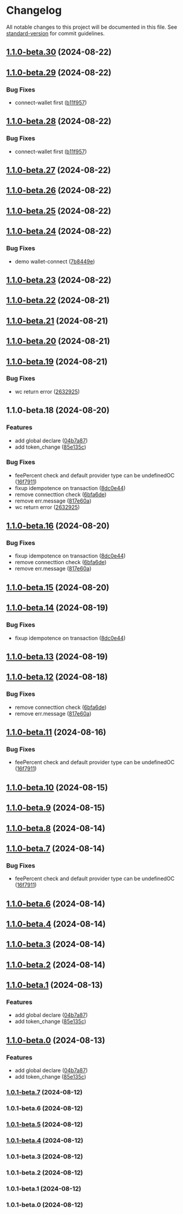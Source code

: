 # Changelog

All notable changes to this project will be documented in this file. See [standard-version](https://github.com/conventional-changelog/standard-version) for commit guidelines.

## [1.1.0-beta.30](https://gitlab.okg.com/okfe/tests/dex-widget/compare/v1.1.0-beta.29...v1.1.0-beta.30) (2024-08-22)

## [1.1.0-beta.29](https://gitlab.okg.com/okfe/tests/dex-widget/compare/v1.1.0-beta.27...v1.1.0-beta.29) (2024-08-22)


### Bug Fixes

* connect-wallet first ([b11f957](https://gitlab.okg.com/okfe/tests/dex-widget/commit/b11f957564876844f89c21e0187af2df70cf149a))

## [1.1.0-beta.28](https://gitlab.okg.com/okfe/tests/dex-widget/compare/v1.1.0-beta.27...v1.1.0-beta.28) (2024-08-22)


### Bug Fixes

* connect-wallet first ([b11f957](https://gitlab.okg.com/okfe/tests/dex-widget/commit/b11f957564876844f89c21e0187af2df70cf149a))

## [1.1.0-beta.27](https://gitlab.okg.com/okfe/tests/dex-widget/compare/v1.1.0-beta.26...v1.1.0-beta.27) (2024-08-22)

## [1.1.0-beta.26](https://gitlab.okg.com/okfe/tests/dex-widget/compare/v1.1.0-beta.25...v1.1.0-beta.26) (2024-08-22)

## [1.1.0-beta.25](https://gitlab.okg.com/okfe/tests/dex-widget/compare/v1.1.0-beta.24...v1.1.0-beta.25) (2024-08-22)

## [1.1.0-beta.24](https://gitlab.okg.com/okfe/tests/dex-widget/compare/v1.1.0-beta.22...v1.1.0-beta.24) (2024-08-22)


### Bug Fixes

* demo wallet-connect ([7b8449e](https://gitlab.okg.com/okfe/tests/dex-widget/commit/7b8449e8e88be2560d750b4af55f35e4a2f88d04))

## [1.1.0-beta.23](https://gitlab.okg.com/okfe/tests/dex-widget/compare/v1.1.0-beta.22...v1.1.0-beta.23) (2024-08-22)

## [1.1.0-beta.22](https://gitlab.okg.com/okfe/tests/dex-widget/compare/v1.1.0-beta.21...v1.1.0-beta.22) (2024-08-21)

## [1.1.0-beta.21](https://gitlab.okg.com/okfe/tests/dex-widget/compare/v1.1.0-beta.19...v1.1.0-beta.21) (2024-08-21)

## [1.1.0-beta.20](https://gitlab.okg.com/okfe/tests/dex-widget/compare/v1.1.0-beta.19...v1.1.0-beta.20) (2024-08-21)

## [1.1.0-beta.19](https://gitlab.okg.com/okfe/tests/dex-widget/compare/v1.1.0-beta.15...v1.1.0-beta.19) (2024-08-21)


### Bug Fixes

* wc return error ([2632925](https://gitlab.okg.com/okfe/tests/dex-widget/commit/263292579b17f657139f44dce765510a8efdadee))

## 1.1.0-beta.18 (2024-08-20)


### Features

* add global declare ([04b7a87](https://gitlab.okg.com/okfe/tests/dex-widget/commit/04b7a87a9d9cf4570abc5f77a8bdf6172eedaf70))
* add token_change ([85e135c](https://gitlab.okg.com/okfe/tests/dex-widget/commit/85e135c9834f9bd923b2d7f538a2362ec0cf70c0))


### Bug Fixes

* feePercent check and default provider type can be undefinedOC ([16f7911](https://gitlab.okg.com/okfe/tests/dex-widget/commit/16f791113e0405894fb280756e88c510300cdb4a))
* fixup idempotence on transaction ([8dc0e44](https://gitlab.okg.com/okfe/tests/dex-widget/commit/8dc0e445775f85faebc6e62d2123b06bad06c89e))
* remove connecttion check ([6bfa6de](https://gitlab.okg.com/okfe/tests/dex-widget/commit/6bfa6de94ded115ed9e2394d11b611329949d09e))
* remove err.message ([817e60a](https://gitlab.okg.com/okfe/tests/dex-widget/commit/817e60aa22eaf27caaece7e4a947890974617113))
* wc return error ([2632925](https://gitlab.okg.com/okfe/tests/dex-widget/commit/263292579b17f657139f44dce765510a8efdadee))

## [1.1.0-beta.16](https://gitlab.okg.com/okfe/tests/dex-widget/compare/v1.1.0-beta.10...v1.1.0-beta.16) (2024-08-20)


### Bug Fixes

* fixup idempotence on transaction ([8dc0e44](https://gitlab.okg.com/okfe/tests/dex-widget/commit/8dc0e445775f85faebc6e62d2123b06bad06c89e))
* remove connecttion check ([6bfa6de](https://gitlab.okg.com/okfe/tests/dex-widget/commit/6bfa6de94ded115ed9e2394d11b611329949d09e))
* remove err.message ([817e60a](https://gitlab.okg.com/okfe/tests/dex-widget/commit/817e60aa22eaf27caaece7e4a947890974617113))

## [1.1.0-beta.15](https://gitlab.okg.com/okfe/tests/dex-widget/compare/v1.1.0-beta.14...v1.1.0-beta.15) (2024-08-20)

## [1.1.0-beta.14](https://gitlab.okg.com/okfe/tests/dex-widget/compare/v1.1.0-beta.13...v1.1.0-beta.14) (2024-08-19)


### Bug Fixes

* fixup idempotence on transaction ([8dc0e44](https://gitlab.okg.com/okfe/tests/dex-widget/commit/8dc0e445775f85faebc6e62d2123b06bad06c89e))

## [1.1.0-beta.13](https://gitlab.okg.com/okfe/tests/dex-widget/compare/v1.1.0-beta.12...v1.1.0-beta.13) (2024-08-19)

## [1.1.0-beta.12](https://gitlab.okg.com/okfe/tests/dex-widget/compare/v1.1.0-beta.11...v1.1.0-beta.12) (2024-08-18)


### Bug Fixes

* remove connecttion check ([6bfa6de](https://gitlab.okg.com/okfe/tests/dex-widget/commit/6bfa6de94ded115ed9e2394d11b611329949d09e))
* remove err.message ([817e60a](https://gitlab.okg.com/okfe/tests/dex-widget/commit/817e60aa22eaf27caaece7e4a947890974617113))

## [1.1.0-beta.11](https://gitlab.okg.com/okfe/tests/dex-widget/compare/v1.1.0-beta.6...v1.1.0-beta.11) (2024-08-16)


### Bug Fixes

* feePercent check and default provider type can be undefinedOC ([16f7911](https://gitlab.okg.com/okfe/tests/dex-widget/commit/16f791113e0405894fb280756e88c510300cdb4a))

## [1.1.0-beta.10](https://gitlab.okg.com/okfe/tests/dex-widget/compare/v1.1.0-beta.9...v1.1.0-beta.10) (2024-08-15)

## [1.1.0-beta.9](https://gitlab.okg.com/okfe/tests/dex-widget/compare/v1.1.0-beta.8...v1.1.0-beta.9) (2024-08-15)

## [1.1.0-beta.8](https://gitlab.okg.com/okfe/tests/dex-widget/compare/v1.1.0-beta.7...v1.1.0-beta.8) (2024-08-14)

## [1.1.0-beta.7](https://gitlab.okg.com/okfe/tests/dex-widget/compare/v1.1.0-beta.3...v1.1.0-beta.7) (2024-08-14)


### Bug Fixes

* feePercent check and default provider type can be undefinedOC ([16f7911](https://gitlab.okg.com/okfe/tests/dex-widget/commit/16f791113e0405894fb280756e88c510300cdb4a))

## [1.1.0-beta.6](https://gitlab.okg.com/okfe/tests/dex-widget/compare/v1.1.0-beta.4...v1.1.0-beta.6) (2024-08-14)

## [1.1.0-beta.4](https://gitlab.okg.com/okfe/tests/dex-widget/compare/v1.1.0-beta.3...v1.1.0-beta.4) (2024-08-14)

## [1.1.0-beta.3](https://gitlab.okg.com/okfe/tests/dex-widget/compare/v1.1.0-beta.0...v1.1.0-beta.3) (2024-08-14)

## [1.1.0-beta.2](https://gitlab.okg.com/okfe/tests/dex-widget/compare/v1.1.0-beta.1...v1.1.0-beta.2) (2024-08-14)

## [1.1.0-beta.1](https://gitlab.okg.com/okfe/tests/dex-widget/compare/v1.0.1-beta.7...v1.1.0-beta.1) (2024-08-13)


### Features

* add global declare ([04b7a87](https://gitlab.okg.com/okfe/tests/dex-widget/commit/04b7a87a9d9cf4570abc5f77a8bdf6172eedaf70))
* add token_change ([85e135c](https://gitlab.okg.com/okfe/tests/dex-widget/commit/85e135c9834f9bd923b2d7f538a2362ec0cf70c0))

## [1.1.0-beta.0](https://gitlab.okg.com/okfe/tests/dex-widget/compare/v1.0.1-beta.5...v1.1.0-beta.0) (2024-08-13)


### Features

* add global declare ([04b7a87](https://gitlab.okg.com/okfe/tests/dex-widget/commit/04b7a87a9d9cf4570abc5f77a8bdf6172eedaf70))
* add token_change ([85e135c](https://gitlab.okg.com/okfe/tests/dex-widget/commit/85e135c9834f9bd923b2d7f538a2362ec0cf70c0))

### [1.0.1-beta.7](https://gitlab.okg.com/okfe/tests/dex-widget/compare/v1.0.1-beta.6...v1.0.1-beta.7) (2024-08-12)

### 1.0.1-beta.6 (2024-08-12)

### [1.0.1-beta.5](https://gitlab.okg.com/okfe/tests/dex-widget/compare/v1.0.1-beta.4...v1.0.1-beta.5) (2024-08-12)

### [1.0.1-beta.4](https://gitlab.okg.com/okfe/tests/dex-widget/compare/v1.0.1-beta.3...v1.0.1-beta.4) (2024-08-12)

### 1.0.1-beta.3 (2024-08-12)

### 1.0.1-beta.2 (2024-08-12)

### 1.0.1-beta.1 (2024-08-12)

### 1.0.1-beta.0 (2024-08-12)
